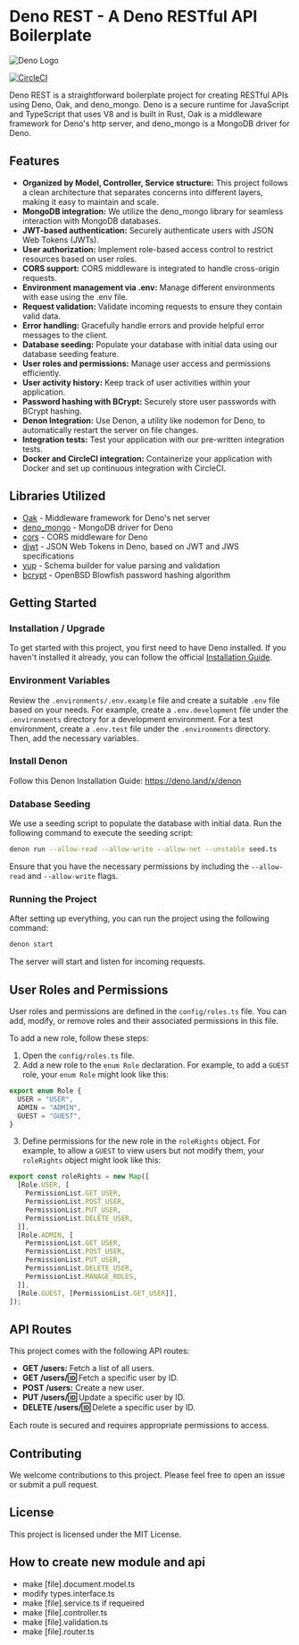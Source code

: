 # Deno REST - A Deno RESTful API Boilerplate

![Deno Logo](https://deno.land/images/deno_logo_4.gif)

[![CircleCI](https://circleci.com/gh/Prolifode/deno_rest.svg?style=svg)](https://circleci.com/gh/Prolifode/deno_rest)

Deno REST is a straightforward boilerplate project for creating RESTful APIs
using Deno, Oak, and deno_mongo. Deno is a secure runtime for JavaScript and
TypeScript that uses V8 and is built in Rust, Oak is a middleware framework for
Deno's http server, and deno_mongo is a MongoDB driver for Deno.

## Features

- **Organized by Model, Controller, Service structure:** This project follows a
  clean architecture that separates concerns into different layers, making it
  easy to maintain and scale.
- **MongoDB integration:** We utilize the deno_mongo library for seamless
  interaction with MongoDB databases.
- **JWT-based authentication:** Securely authenticate users with JSON Web Tokens
  (JWTs).
- **User authorization:** Implement role-based access control to restrict
  resources based on user roles.
- **CORS support:** CORS middleware is integrated to handle cross-origin
  requests.
- **Environment management via .env:** Manage different environments with ease
  using the .env file.
- **Request validation:** Validate incoming requests to ensure they contain
  valid data.
- **Error handling:** Gracefully handle errors and provide helpful error
  messages to the client.
- **Database seeding:** Populate your database with initial data using our
  database seeding feature.
- **User roles and permissions:** Manage user access and permissions
  efficiently.
- **User activity history:** Keep track of user activities within your
  application.
- **Password hashing with BCrypt:** Securely store user passwords with BCrypt
  hashing.
- **Denon Integration:** Use Denon, a utility like nodemon for Deno, to
  automatically restart the server on file changes.
- **Integration tests:** Test your application with our pre-written integration
  tests.
- **Docker and CircleCI integration:** Containerize your application with Docker
  and set up continuous integration with CircleCI.

## Libraries Utilized

- [Oak](https://deno.land/x/oak) - Middleware framework for Deno's net server
- [deno_mongo](https://deno.land/x/mongo) - MongoDB driver for Deno
- [cors](https://deno.land/x/cors) - CORS middleware for Deno
- [djwt](https://deno.land/x/djwt) - JSON Web Tokens in Deno, based on JWT and
  JWS specifications
- [yup](https://deno.land/x/yup) - Schema builder for value parsing and
  validation
- [bcrypt](https://deno.land/x/bcrypt) - OpenBSD Blowfish password hashing
  algorithm

## Getting Started

### Installation / Upgrade

To get started with this project, you first need to have Deno installed. If you
haven't installed it already, you can follow the official
[Installation Guide](https://deno.com/manual@v1.35.0/getting_started/installation#installation).

### Environment Variables

Review the `.environments/.env.example` file and create a suitable `.env` file
based on your needs. For example, create a `.env.development` file under the
`.environments` directory for a development environment. For a test environment,
create a `.env.test` file under the `.environments` directory. Then, add the
necessary variables.

### Install Denon

Follow this Denon Installation Guide: https://deno.land/x/denon

### Database Seeding

We use a seeding script to populate the database with initial data. Run the
following command to execute the seeding script:

```bash
denon run --allow-read --allow-write --allow-net --unstable seed.ts
```

Ensure that you have the necessary permissions by including the `--allow-read`
and `--allow-write` flags.

### Running the Project

After setting up everything, you can run the project using the following
command:

```bash
denon start
```

The server will start and listen for incoming requests.

## User Roles and Permissions

User roles and permissions are defined in the `config/roles.ts` file. You can
add, modify, or remove roles and their associated permissions in this file.

To add a new role, follow these steps:

1. Open the `config/roles.ts` file.
2. Add a new role to the `enum Role` declaration. For example, to add a `GUEST`
   role, your `enum Role` might look like this:

```typescript
export enum Role {
  USER = "USER",
  ADMIN = "ADMIN",
  GUEST = "GUEST",
}
```

3. Define permissions for the new role in the `roleRights` object. For example,
   to allow a `GUEST` to view users but not modify them, your `roleRights`
   object might look like this:

```typescript
export const roleRights = new Map([
  [Role.USER, [
    PermissionList.GET_USER,
    PermissionList.POST_USER,
    PermissionList.PUT_USER,
    PermissionList.DELETE_USER,
  ]],
  [Role.ADMIN, [
    PermissionList.GET_USER,
    PermissionList.POST_USER,
    PermissionList.PUT_USER,
    PermissionList.DELETE_USER,
    PermissionList.MANAGE_ROLES,
  ]],
  [Role.GUEST, [PermissionList.GET_USER]],
]);
```

## API Routes

This project comes with the following API routes:

- **GET /users:** Fetch a list of all users.
- **GET /users/:id:** Fetch a specific user by ID.
- **POST /users:** Create a new user.
- **PUT /users/:id:** Update a specific user by ID.
- **DELETE /users/:id:** Delete a specific user by ID.

Each route is secured and requires appropriate permissions to access.

## Contributing

We welcome contributions to this project. Please feel free to open an issue or
submit a pull request.

## License

This project is licensed under the MIT License.

## How to create new module and api

- make [file].document.model.ts
- modify types.interface.ts
- make [file].service.ts if requeired
- make [file].controller.ts
- make [file].validation.ts
- make [file].router.ts
